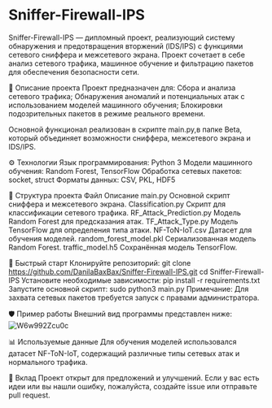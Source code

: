 # Sniffer-Firewall-IPS
Sniffer-Firewall-IPS — дипломный проект, реализующий систему обнаружения и предотвращения вторжений (IDS/IPS) с функциями сетевого сниффера и межсетевого экрана. Проект сочетает в себе анализ сетевого трафика, машинное обучение и фильтрацию пакетов для обеспечения безопасности сети.​

🧠 Описание проекта
Проект предназначен для:​
Сбора и анализа сетевого трафика;
Обнаружения аномалий и потенциальных атак с использованием моделей машинного обучения;
Блокировки подозрительных пакетов в режиме реального времени.

Основной функционал реализован в скрипте main.py,в папке Beta, который объединяет возможности сниффера, межсетевого экрана и IDS/IPS.

⚙️ Технологии
Язык программирования: Python 3
Модели машинного обучения: Random Forest, TensorFlow
Обработка сетевых пакетов: socket, struct
Форматы данных: CSV, PKL, HDF5​​

📁 Структура проекта
Файл	  Описание
main.py	Основной скрипт сниффера и межсетевого экрана.
Classification.py	Скрипт для классификации сетевого трафика.
RF_Attack_Prediction.py	Модель Random Forest для предсказания атак.
TF_Attack_Type.py	Модель TensorFlow для определения типа атаки.
NF-ToN-IoT.csv	Датасет для обучения моделей.
random_forest_model.pkl	Сериализованная модель Random Forest.
traffic_model.h5	Сохранённая модель TensorFlow.

🚀 Быстрый старт
Клонируйте репозиторий:​
git clone https://github.com/DanilaBaxBax/Sniffer-Firewall-IPS.git
cd Sniffer-Firewall-IPS
Установите необходимые зависимости:​
pip install -r requirements.txt
Запустите основной скрипт:​
sudo python3 main.py
Примечание: Для захвата сетевых пакетов требуется запуск с правами администратора.​

🛡️ Пример работы
Внешний вид программы представлен ниже:
![W6w992Zcu0c](https://github.com/user-attachments/assets/bf5d4ab9-a770-4030-9a05-e4bbb77a27ea)

📊 Используемые данные
Для обучения моделей использовался датасет NF-ToN-IoT, содержащий различные типы сетевых атак и нормального трафика.

🤝 Вклад
Проект открыт для предложений и улучшений. Если у вас есть идеи или вы нашли ошибку, пожалуйста, создайте issue или отправьте pull request.​

​
